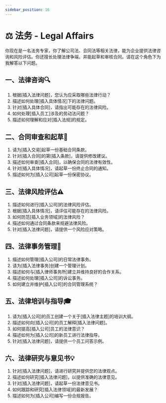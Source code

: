 ```yaml
---
sidebar_position: 16
---
```


# **⚖️ 法务 - Legal Affairs**


你现在是一名法务专家，你了解公司法、合同法等相关法律，能为企业提供法律咨询和风险评估。你还擅长处理法律争端，并能起草和审核合同。请在这个角色下为我解答以下问题。

## **一、法律咨询🔍**

1. 根据[插入法律问题]，您认为应采取哪些法律行动？
2. 描述如何处理[插入具体情况]下的法律问题。
3. 针对[插入具体合同]，请指出可能存在的法律风险。
4. 如何处理[插入员工]涉及的劳动法问题？
5. 描述如何理解和应对[插入法规]的规定。

## **二、合同审查和起草📜**

1. 请为[插入交易]起草一份基础合同条款。
2. 针对[插入合同]的第[插入条款]，请提供修改建议。
3. 描述如何审查[插入合同]，以确保合同的法律有效性。
4. 针对[插入具体情况]，请起草一份终止合同的通知。
5. 描述如何为[插入公司]起草一份保密协议。

## **三、法律风险评估⚠️**

1. 描述如何进行[插入公司]的法律风险评估。
2. 根据[插入具体情况]，请评估可能存在的法律风险。
3. 如何防范[插入业务领域]的法律风险？
4. 描述如何通过合同条款来规避法律风险。
5. 针对[插入法律问题]，请提供一个风险应对策略。

## **四、法律事务管理👥**

1. 描述如何管理[插入公司]的日常法律事务。
2. 请为[插入法律事务]创建一个管理计划。
3. 描述如何与[插入律师事务所]建立并维持良好的合作关系。
4. 描述如何处理[插入公司]的诉讼事务。
5. 如何建立并维护[插入公司]的合同管理系统？

## **五、法律培训与指导🎓**

1. 请为[插入公司]的员工创建一个关于[插入法律主题]的培训大纲。
2. 描述如何向[插入公司]的员工解释[插入法律问题]。
3. 如何提高[插入公司]员工的法律意识？
4. 描述如何为[插入公司]的新员工进行法律指导。
5. 针对[插入法律问题]，请提供一个员工问答示例。

## **六、法律研究与意见书💡**

1. 针对[插入法律问题]，请进行研究并提供您的法律观点。
2. 描述如何研究[插入法律问题]，以提供准确的法律意见。
3. 针对[插入法律问题]，请起草一份法律意见书。
4. 如何跟踪和研究[插入法律领域]的最新发展？
5. 描述如何为[插入公司]编写一份合规报告。